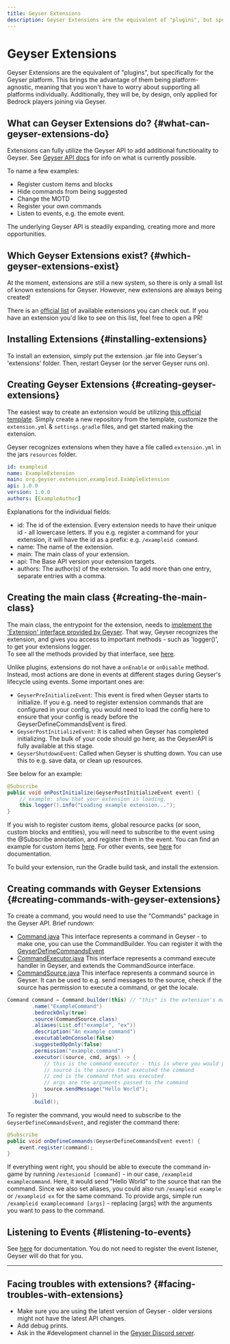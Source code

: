 ```yaml
---
title: Geyser Extensions
description: Geyser Extensions are the equivalent of "plugins", but specifically for the Geyser platform. This brings the advantage of them being platform-agnostic, meaning that you won't have to worry about supporting all platforms individually.
---
```


# Geyser Extensions

Geyser Extensions are the equivalent of "plugins", but specifically for the Geyser platform. 
This brings the advantage of them being platform-agnostic, meaning that you won't have to worry about supporting all platforms individually. 
Additionally, they will be, by design, only applied for Bedrock players joining via Geyser.

## What can Geyser Extensions do? {#what-can-geyser-extensions-do}

Extensions can fully utilize the Geyser API to add additional functionality to Geyser. 
See [Geyser API docs](/geyser/api/) for info on what is currently possible. 

To name a few examples:
- Register custom items and blocks
- Hide commands from being suggested
- Change the MOTD
- Register your own commands
- Listen to events, e.g. the emote event.

The underlying Geyser API is steadily expanding, creating more and more opportunities.

## Which Geyser Extensions exist? {#which-geyser-extensions-exist}

At the moment, extensions are still a new system, so there is only a small list of known extensions for Geyser. 
However, new extensions are always being created!

There is an [official list](https://github.com/GeyserMC/GeyserExtensionList) of available extensions you can check out. 
If you have an extension you'd like to see on this list, feel free to open a PR!

## Installing Extensions {#installing-extensions}

To install an extension, simply put the extension .jar file into Geyser's 'extensions' folder. 
Then, restart Geyser (or the server Geyser runs on).

## Creating Geyser Extensions {#creating-geyser-extensions}

The easiest way to create an extension would be utilizing [this official template](https://github.com/GeyserMC/GeyserExampleExtension/). 
Simply create a new repository from the template, customize the `extension.yml` & `settings.gradle` files, and get started making the extension.

Geyser recognizes extensions when they have a file called `extension.yml` in the jars `resources` folder.

```yml title="extension.yml"
id: exampleid
name: ExampleExtension
main: org.geyser.extension.exampleid.ExampleExtension
api: 1.0.0
version: 1.0.0
authors: [ExampleAuthor]
```

Explanations for the individual fields:
- id: The id of the extension. Every extension needs to have their unique id - all lowercase letters. If you e.g. register a command for your extension, it will have the id as a prefix: e.g. `/exampleid command`.
- name: The name of the extension.
- main: The main class of your extension.
- api: The Base API version your extension targets.
- authors: The author(s) of the extension. To add more than one entry, separate entries with a comma.

## Creating the main class {#creating-the-main-class}

The main class, the entrypoint for the extension, needs to [implement the 'Extension' interface provided by Geyser](https://github.com/GeyserMC/GeyserExampleExtension/blob/master/src/main/java/org/geyser/extension/exampleid/ExampleExtension.java#L12). 
That way, Geyser recognizes the extension, and gives you access to important methods - such as 'logger()', to get your extensions logger.   
To see all the methods provided by that interface, see [here](https://github.com/GeyserMC/Geyser/blob/master/api/src/main/java/org/geysermc/geyser/api/extension/Extension.java).

Unlike plugins, extensions do not have a `onEnable` or `onDisable` method. Instead, most actions are done in events at different stages during Geyser's lifecycle using events.
Some important ones are:
- `GeyserPreInitializeEvent`: This event is fired when Geyser starts to initialize. If you e.g. need to register extension commands that are configured in your config, 
you would need to load the config here to ensure that your config is ready before the GeyserDefineCommandsEvent is fired. 
- `GeyserPostInitializeEvent`: It is called when Geyser has completed initializing. The bulk of your code should go here, as the GeyserAPI is fully available at this stage.
- `GeyserShutdownEvent`: Called when Geyser is shutting down. You can use this to e.g. save data, or clean up resources.

See below for an example:
```java
@Subscribe
public void onPostInitialize(GeyserPostInitializeEvent event) {
    // example: show that your extension is loading.
    this.logger().info("Loading example extension...");
}
```
If you wish to register custom items, global resource packs (or soon, custom blocks and entities), you will need to subscribe to the event using the @Subscribe annotation,
and register them in the event. You can find an example for custom items [here](/geyser/custom-items#geyser-extensions). For other events, see [here](/geyser/events) for documentation.

To build your extension, run the Gradle build task, and install the extension.

## Creating commands with Geyser Extensions {#creating-commands-with-geyser-extensions}
To create a command, you would need to use the "Commands" package in the Geyser API. Brief rundown:
- [Command.java](https://github.com/GeyserMC/Geyser/blob/master/api/src/main/java/org/geysermc/geyser/api/command/Command.java)
  This interface represents a command in Geyser - to make one, you can use the CommandBuilder. You can register it with the
  [GeyserDefineCommandsEvent](https://github.com/GeyserMC/Geyser/blob/master/api/src/main/java/org/geysermc/geyser/api/event/lifecycle/GeyserDefineCommandsEvent.java)
- [CommandExecutor.java](https://github.com/GeyserMC/Geyser/blob/master/api/src/main/java/org/geysermc/geyser/api/command/CommandExecutor.java)
  This interface represents a command execute handler in Geyser, and extends the CommandSource interface.
- [CommandSource.java](https://github.com/GeyserMC/Geyser/blob/master/api/src/main/java/org/geysermc/geyser/api/command/CommandSource.java)
  This interface represents a command source in Geyser. It can be used to e.g. send messages to the source, check if the source has permission to execute a command, or get the locale.

```java
Command command = Command.builder(this) // "this" is the extension's main class
        .name("ExampleCommand")
        .bedrockOnly(true)
        .source(CommandSource.class)
        .aliases(List.of("example", "ex"))
        .description("An example command")
        .executableOnConsole(false) 
        .suggestedOpOnly(false)
        .permission("example.command")
        .executor((source, cmd, args) -> {
            // this is the command executor - this is where you would put your code to execute the command.
            // source is the source that executed the command
            // cmd is the command that was executed
            // args are the arguments passed to the command
            source.sendMessage("Hello World");
        })
        .build();
```

To register the command, you would need to subscribe to the `GeyserDefineCommandsEvent`, and register the command there:
```java
@Subscribe
public void onDefineCommands(GeyserDefineCommandsEvent event) {
    event.register(command);
}
```
If everything went right, you should be able to execute the command in-game by running `/extesionid [command]` - in our case, `/exampleid examplecommand`.
Here, it would send "Hello World" to the source that ran the command.
Since we also set aliases, you could also run `/exampleid example` or `/exampleid ex` for the same command.
To provide args, simple run `/exampleid examplecommand [args]` - replacing [args] with the arguments you want to pass to the command.

## Listening to Events {#listening-to-events}
See [here](/geyser/events) for documentation. You do not need to register the event listener, Geyser will do that for you.

---

## Facing troubles with extensions? {#facing-troubles-with-extensions}

- Make sure you are using the latest version of Geyser - older versions might not have the latest API changes.
- Add debug prints.
- Ask in the #development channel in the [Geyser Discord server](https://discord.gg/geysermc).
